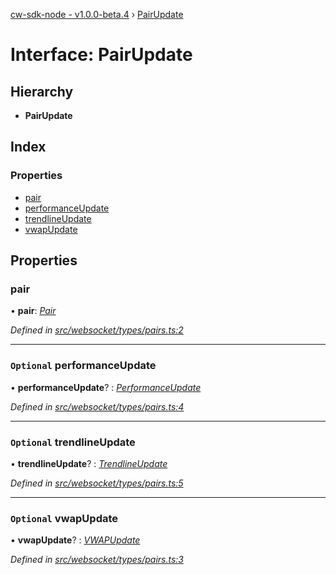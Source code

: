 [cw-sdk-node - v1.0.0-beta.4](../README.md) › [PairUpdate](pairupdate.md)

# Interface: PairUpdate

## Hierarchy

* **PairUpdate**

## Index

### Properties

* [pair](pairupdate.md#pair)
* [performanceUpdate](pairupdate.md#optional-performanceupdate)
* [trendlineUpdate](pairupdate.md#optional-trendlineupdate)
* [vwapUpdate](pairupdate.md#optional-vwapupdate)

## Properties

###  pair

• **pair**: *[Pair](pair.md)*

*Defined in [src/websocket/types/pairs.ts:2](https://github.com/cryptowatch/cw-sdk-node/blob/4ac4429/src/websocket/types/pairs.ts#L2)*

___

### `Optional` performanceUpdate

• **performanceUpdate**? : *[PerformanceUpdate](performanceupdate.md)*

*Defined in [src/websocket/types/pairs.ts:4](https://github.com/cryptowatch/cw-sdk-node/blob/4ac4429/src/websocket/types/pairs.ts#L4)*

___

### `Optional` trendlineUpdate

• **trendlineUpdate**? : *[TrendlineUpdate](trendlineupdate.md)*

*Defined in [src/websocket/types/pairs.ts:5](https://github.com/cryptowatch/cw-sdk-node/blob/4ac4429/src/websocket/types/pairs.ts#L5)*

___

### `Optional` vwapUpdate

• **vwapUpdate**? : *[VWAPUpdate](vwapupdate.md)*

*Defined in [src/websocket/types/pairs.ts:3](https://github.com/cryptowatch/cw-sdk-node/blob/4ac4429/src/websocket/types/pairs.ts#L3)*
